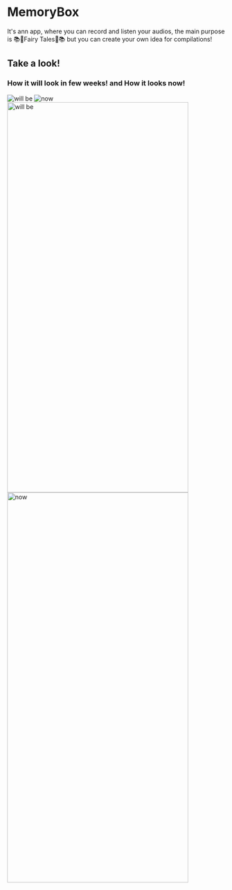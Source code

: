 # MemoryBox
It's ann app, where you can record and listen your audios, the main purpose is 📚🧞Fairy Tales🧞📚
but you can create your own idea for compilations!

## Take a look!

### How it will look in few weeks!   and   How it looks now!
![will be](https://user-images.githubusercontent.com/38156331/140504655-30452362-5727-45c2-9c5c-8b2cd496d210.png)
![now](https://user-images.githubusercontent.com/38156331/140504670-f82fe93f-7330-490d-b676-cf0eeb547ca0.png)
<img src="https://user-images.githubusercontent.com/38156331/140504655-30452362-5727-45c2-9c5c-8b2cd496d210.png" alt="will be" width="418" height="900" />
<img src="https://user-images.githubusercontent.com/38156331/140504670-f82fe93f-7330-490d-b676-cf0eeb547ca0.png" alt="now" width="418" height="900" />
